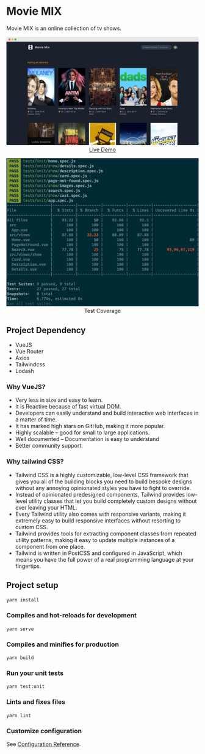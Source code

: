 # Movie MIX

Movie MIX is an online collection of tv shows.

<p align="center">
  <a href="https://movie-mix.netlify.app/" target="_blank">
    <img src="./src/assets/preview.png" width="700px">
    <br>
    Live Demo
  </a>
</p>

<p align="center"> 
    <img src="./src/assets/test-coverage.png" width="700px">
    <br>
    Test Coverage
</p>

## Project Dependency

- VueJS
- Vue Router
- Axios
- Tailwindcss
- Lodash

### Why VueJS?

- Very less in size and easy to learn.
- It is Reactive because of fast virtual DOM.
- Developers can easily understand and build interactive web interfaces in a matter of time.
- It has marked high stars on GitHub, making it more popular.
- Highly scalable – good for small to large applications.
- Well documented – Documentation is easy to understand
- Better community support.

### Why tailwind CSS?

- Tailwind CSS is a highly customizable, low-level CSS framework that gives you all of the building blocks you need to build bespoke designs without any annoying opinionated styles you have to fight to override.
- Instead of opinionated predesigned components, Tailwind provides low-level utility classes that let you build completely custom designs without ever leaving your HTML.
- Every Tailwind utility also comes with responsive variants, making it extremely easy to build responsive interfaces without resorting to custom CSS.
- Tailwind provides tools for extracting component classes from repeated utility patterns, making it easy to update multiple instances of a component from one place.
- Tailwind is written in PostCSS and configured in JavaScript, which means you have the full power of a real programming language at your fingertips.

## Project setup

```
yarn install
```

### Compiles and hot-reloads for development

```
yarn serve
```

### Compiles and minifies for production

```
yarn build
```

### Run your unit tests

```
yarn test:unit
```

### Lints and fixes files

```
yarn lint
```

### Customize configuration

See [Configuration Reference](https://cli.vuejs.org/config/).

